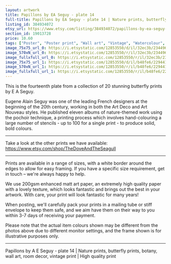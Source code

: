 ```yaml
---
layout: artwork
title: Papillons by EA Seguy - plate 14 
full-title: Papillons by EA Seguy - plate 14 | Nature prints, butterfly prints, botany, wall art, room decor, vintage print | High quality print
listing_id: 384934072
etsy_url: https://www.etsy.com/listing/384934072/papillons-by-ea-seguy-plate-14-nature?utm_source=ds&utm_medium=api&utm_campaign=api
section_id: 19013728
price: 10.60
tags: ["Poster", "Poster print", "Wall art", "Vintage", "Watercolour", "Nature", "Botanical art", "Wildlife", "Nature print", "Butterfly print", "Butterfly art", "Butterfly poster", "High quality print"]
image_75x75_url_0: https://i.etsystatic.com/12853550/d/il/32ec3b/2344962209/il_75x75.2344962209_cd5a.jpg?version=0
image_570xN_url_0: https://i.etsystatic.com/12853550/r/il/32ec3b/2344962209/il_570xN.2344962209_cd5a.jpg
image_fullxfull_url_0: https://i.etsystatic.com/12853550/r/il/32ec3b/2344962209/il_fullxfull.2344962209_cd5a.jpg
image_75x75_url_1: https://i.etsystatic.com/12853550/d/il/b48fe6/2294419140/il_75x75.2294419140_teo7.jpg?version=0
image_570xN_url_1: https://i.etsystatic.com/12853550/r/il/b48fe6/2294419140/il_570xN.2294419140_teo7.jpg
image_fullxfull_url_1: https://i.etsystatic.com/12853550/r/il/b48fe6/2294419140/il_fullxfull.2294419140_teo7.jpg
---
```

This is the fourteenth plate from a collection of 20 stunning butterfly prints by E A Seguy.

Eugene Alain Seguy was one of the leading French designers at the beginning of the 20th century, working in both the Art Deco and Art Nouveau styles. He published eleven albums of nature-themed work using the pochoir technique, a printing process which involves hand-colouring a large number of stencils - up to 100 for a single print -  to produce solid, bold colours.

---

Take a look at the other prints we have available: https://www.etsy.com/shop/TheDoveAndTheSeagull

---

Prints are available in a range of sizes, with a white border around the edges to allow for easy framing. If you have a specific size requirement, get in touch – we&#39;re always happy to help.

We use 200gsm enhanced matt art paper, an extremely high quality paper with a lovely texture, which looks fantastic and brings out the best in your artwork. With care, your print will look fantastic for many years!

When posting, we&#39;ll carefully pack your prints in a mailing tube or stiff envelope to keep them safe, and we aim have them on their way to you within 3-7 days of receiving your payment.

Please note that the actual item colours shown may be different from the photos above due to different monitor settings, and the frame shown is for illustrative purposes only.

---

Papillons by A E Seguy - plate 14 | Nature prints, butterfly prints, botany, wall art, room decor, vintage print | High quality print
